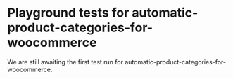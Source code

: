 # Playground tests for automatic-product-categories-for-woocommerce
We are still awaiting the first test run for automatic-product-categories-for-woocommerce.
